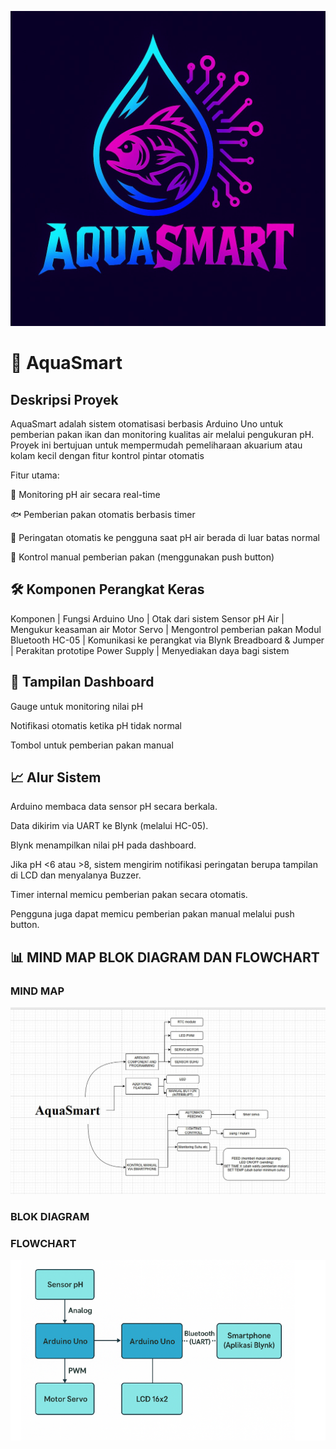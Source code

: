 ![AquaSmart Preview](LOGO/LOGOAQUASMART.jpg)

# 🌊 AquaSmart
## Deskripsi Proyek
AquaSmart adalah sistem otomatisasi berbasis Arduino Uno untuk pemberian pakan ikan dan monitoring kualitas air melalui pengukuran pH. Proyek ini bertujuan untuk mempermudah pemeliharaan akuarium atau kolam kecil dengan fitur kontrol pintar otomatis

Fitur utama:

🚿 Monitoring pH air secara real-time

🐟 Pemberian pakan otomatis berbasis timer

📱 Peringatan otomatis ke pengguna saat pH air berada di luar batas normal

🔄 Kontrol manual pemberian pakan (menggunakan push button)

## 🛠️ Komponen Perangkat Keras
Komponen | Fungsi
Arduino Uno | Otak dari sistem
Sensor pH Air | Mengukur keasaman air
Motor Servo | Mengontrol pemberian pakan
Modul Bluetooth HC-05 | Komunikasi ke perangkat via Blynk
Breadboard & Jumper | Perakitan prototipe
Power Supply | Menyediakan daya bagi sistem

## 📱 Tampilan Dashboard
Gauge untuk monitoring nilai pH

Notifikasi otomatis ketika pH tidak normal

Tombol untuk pemberian pakan manual


## 📈 Alur Sistem
Arduino membaca data sensor pH secara berkala.

Data dikirim via UART ke Blynk (melalui HC-05).

Blynk menampilkan nilai pH pada dashboard.

Jika pH <6 atau >8, sistem mengirim notifikasi peringatan berupa tampilan di LCD dan menyalanya Buzzer.

Timer internal memicu pemberian pakan secara otomatis.

Pengguna juga dapat memicu pemberian pakan manual melalui push button.


## 📊 MIND MAP BLOK DIAGRAM DAN FLOWCHART

### MIND MAP
![AquaSmart Preview](DIAGRAM/MindMap.jpeg)

### BLOK DIAGRAM


### FLOWCHART
![AquaSmart Preview](DIAGRAM/Flowchart.png)
